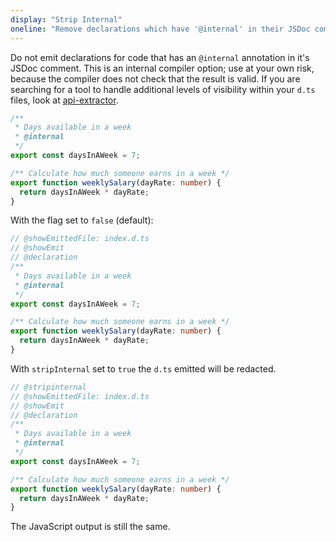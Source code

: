 ```yaml
---
display: "Strip Internal"
oneline: "Remove declarations which have '@internal' in their JSDoc comments"
---
```


Do not emit declarations for code that has an `@internal` annotation in it's JSDoc comment.
This is an internal compiler option; use at your own risk, because the compiler does not check that the result is valid.
If you are searching for a tool to handle additional levels of visibility within your `d.ts` files, look at [api-extractor](https://api-extractor.com).

```ts twoslash
/**
 * Days available in a week
 * @internal
 */
export const daysInAWeek = 7;

/** Calculate how much someone earns in a week */
export function weeklySalary(dayRate: number) {
  return daysInAWeek * dayRate;
}
```

With the flag set to `false` (default):

```ts twoslash
// @showEmittedFile: index.d.ts
// @showEmit
// @declaration
/**
 * Days available in a week
 * @internal
 */
export const daysInAWeek = 7;

/** Calculate how much someone earns in a week */
export function weeklySalary(dayRate: number) {
  return daysInAWeek * dayRate;
}
```

With `stripInternal` set to `true` the `d.ts` emitted will be redacted.

```ts twoslash
// @stripinternal
// @showEmittedFile: index.d.ts
// @showEmit
// @declaration
/**
 * Days available in a week
 * @internal
 */
export const daysInAWeek = 7;

/** Calculate how much someone earns in a week */
export function weeklySalary(dayRate: number) {
  return daysInAWeek * dayRate;
}
```

The JavaScript output is still the same.
